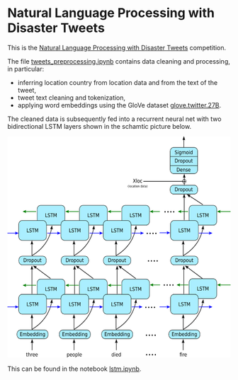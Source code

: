 # Natural Language Processing with Disaster Tweets

This is the [Natural Language Processing with Disaster Tweets](https://www.kaggle.com/competitions/nlp-getting-started) competition.

The file [tweets_preprocessing.ipynb](tweets_preprocessing.ipynb) contains data cleaning and processing, in particular:
-  inferring location country from location data and from the text of the tweet,
-  tweet text cleaning and tokenization,
-  applying word embeddings using the GloVe dataset [glove.twitter.27B](https://nlp.stanford.edu/projects/glove/).

The cleaned data is subsequently fed into a recurrent neural net with two bidirectional LSTM layers shown in the schamtic picture below.

<img src="net.png" width="620" height="500"> 

This can be found in the notebook [lstm.ipynb](lstm.ipynb).
